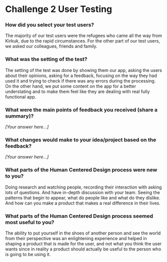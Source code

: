 # Challenge 2 User Testing

### How did you select your test users? 

The majority of our test users were the refugees who came all the way from Kirkuk, due to the rapid circumstances. For the other part of our test users, we asked our colleagues, friends and family.  
### What was the setting of the test? 

The setting of the test was done by showing them our app, asking the users about their opinions, asking for a feedback, focusing on the way they had used it and trying to check if there was any errors during the processing. On the other hand, we put some content on the app for a better understating and to make them feel like they are dealing with real fully functional app.
### What were the main points of feedback you received (share a summary)? 

*[Your answer here...]*

### What changes would make to your idea/project based on the feedback?

*[Your answer here...]*

### What parts of the Human Centered Design process were new to you?

Doing research and watching people, recording their interaction with asking lots of questions. 
And have in-depth discussion with your team. Seeing the patterns that begin to appear, 
what do people like and what do they dislike.
And how can you make a product that makes a real difference in their lives.
### What parts of the Human Centered Design process seemed most useful to you?

The ability to put yourself in the shoes of another person and see the world from their perspective
was an enlightening experience and helped in shaping a product that is made for the user, 
and not what you think the user wants since in reality a product should actually be useful to the person who is going to be using it.